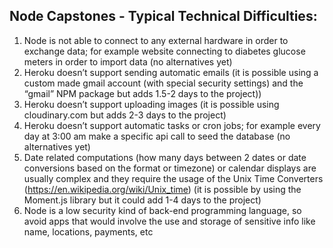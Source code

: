 ## Node Capstones - Typical Technical Difficulties:

1. Node is not able to connect to any external hardware in order to exchange data; for example website connecting to diabetes glucose meters in order to import data (no alternatives yet)
2. Heroku doesn’t support sending automatic emails (it is possible using a custom made gmail account (with special security settings) and the “gmail” NPM package but adds 1.5-2 days to the project))
3. Heroku doesn’t support uploading images (it is possible using cloudinary.com but adds 2-3 days to the project)
4. Heroku doesn’t support automatic tasks or cron jobs; for example every day at 3:00 am make a specific api call to seed the database (no alternatives yet)
5. Date related computations (how many days between 2 dates or date conversions based on the format or timezone) or calendar displays are usually complex and they require the usage of the Unix Time Converters (https://en.wikipedia.org/wiki/Unix_time) (it is possible by using the Moment.js library but it could add 1-4 days to the project)
6. Node is a low security kind of back-end programming language, so avoid apps that would involve the use and storage of sensitive info like name, locations, payments, etc
